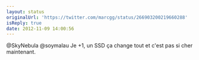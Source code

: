 ```yaml
---
layout: status
originalUrl: 'https://twitter.com/marcgg/status/266903200219660288'
isReply: true
date: 2012-11-09 14:00:56
---
```


@SkyNebula @soymalau Je +1, un SSD ça change tout et c'est pas si cher maintenant.
